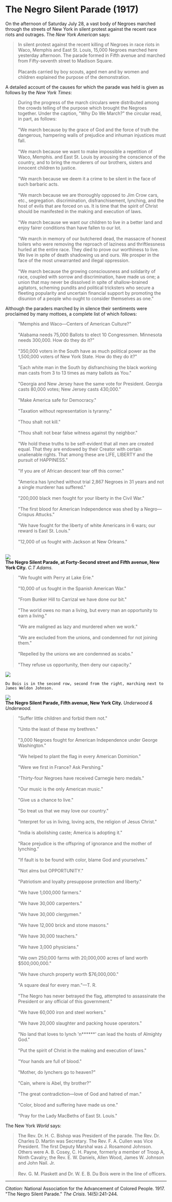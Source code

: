<!--
title:   The Negro Silent Parade
author:  National Association for the Advancement of Colored People
journal: The Crisis
year:    1917
volume:  14
issue:   5
pages:   241-244
-->
# The Negro Silent Parade (1917)

On the afternoon of Saturday July 28, a vast body of Negroes marched through the streets of New York in silent protest against the recent race riots and outrages. The *New York American* says:

> In silent protest against the recent killing of Negroes in race riots in Waco, Memphis and East St. Louis, 15,000 Negroes marched here yesterday afternoon. The parade formed in Fifth avenue and marched from Fifty-seventh street to Madison Square.   
> &nbsp;  
> Placards carried by boy scouts, aged men and by women and children explained the purpose of the demonstration.

A detailed account of the causes for which the parade was held is given as follows by the *New York Times*:     

> During the progress of the march circulars were distributed among the crowds telling of the purpose which brought the Negroes together. Under the caption, "Why Do We March?" the circular read, in part, as follows:    
> &nbsp;  
> "We march because by the grace of God and the force of truth the dangerous, hampering walls of prejudice and inhuman injustices must fall.   
> &nbsp;   
> "We march because we want to make impossible a repetition of Waco, Memphis. and East St. Louis by arousing the conscience of the country, and to bring the murderers of our brothers, sisters and innocent children to justice.      
> &nbsp;   
> "We march because we deem it a crime to be silent in the face of such barbaric acts.   
> &nbsp;  
>  "We march because we are thoroughly opposed to Jim Crow cars, etc., segregation. discrimination, disfranchisement, lynching, and the host of evils that are forced on us. It is time that the spirit of Christ should be manifested in the making and execution of laws.    
> &nbsp;  
> "We march because we want our children to live in a better land and enjoy fairer conditions than have fallen to our lot.    
> &nbsp;    
> "We march in memory of our butchered dead, the massacre of honest toilers who were removing the reproach of laziness and thriftlessness hurled at the entire race. They died to prove our worthiness to live. We live in spite of death shadowing us and ours. We prosper in the face of the most unwarranted and illegal oppression.    
> &nbsp;  
> "We march because the growing consciousness and solidarity of race, coupled with sorrow and discrimination, have made us one; a union that may never be dissolved in spite of shallow-brained agitators, scheming pundits and political tricksters who secure a fleeting popularity and uncertain financial support by promoting the disunion of a people who ought to consider themselves as one."   

Although the paraders marched by in silence their sentiments were proclaimed by many mottoes, a complete list of which follows:

> "Memphis and Waco—Centers of American Culture?"   
> &nbsp;     
> "Alabama needs 75,000 Ballots to elect 10 Congressmen. Minnesota needs 300,000. How do they do it?"     
> &nbsp;     
> "350,000 voters in the South have as much political power as the 1,500,000 voters of New York State. How do they do it?"     
> &nbsp;     
> "Each white man in the South by disfranchising the black working man casts from 3 to 13 times as many ballots as You."      
> &nbsp;     
> "Georgia and New Jersey have the same vote for President. Georgia casts 80,000 votes; New Jersey casts 430,000."      
> &nbsp;     
> "Make America safe for Democracy."      
> &nbsp;     
> "Taxation without representation is tyranny."      
> &nbsp;     
> "Thou shalt not kill."      
> &nbsp;     
> "Thou shalt not bear false witness against thy neighbor."      
> &nbsp;     
> "We hold these truths to be self-evident that all men are created equal. That they are endowed by their Creator with certain unalienable rights. That among these are LIFE, LIBERTY and the pursuit of HAPPINESS."      
> &nbsp;     
> "If you are of African descent tear off this corner."      
> &nbsp;     
> "America has lynched without trial 2,867 Negroes in 31 years and not a single murderer has suffered."       
> &nbsp;     
> "200,000 black men fought for your liberty in the Civil War."        
> &nbsp;     
> "The first blood for American Independence was shed by a Negro—Crispus Attucks."        
> &nbsp;     
> "We have fought for the liberty of white Americans in 6 wars; our reward is East St. Louis."       
> &nbsp;     
> "12,000 of us fought with Jackson at New Orleans."   
> &nbsp;

![](../../../Images/nsp_1.jpg)  
**The Negro Silent Parade, at Forty-Second street and Fifth avenue, New York City.**  *C.T Adams.*

>  "We fought with Perry at Lake Erie."        
> &nbsp;     
> "10,000 of us fought in the Spanish American War."        
> &nbsp;     
> "From Bunker Hill to Carrizal we have done our bit."        
> &nbsp;     
> "The world owes no man a living, but every man an opportunity to earn a living."        
> &nbsp;     
> "We are maligned as lazy and murdered when we work."        
> &nbsp;     
> "We are excluded from the unions, and condemned for not joining them."        
> &nbsp;     
> "Repelled by the unions we are condemned as scabs."        
> &nbsp;     
> "They refuse us opportunity, then deny our capacity."
> &nbsp;

![](../../../Images/nsp_2.jpg)   
```{margin}
Du Bois is in the second row, second from the right, marching next to James Weldon Johnson.
```
![](../../../Images/nsp_3.jpg)    
**The Negro Silent Parade, Fifth avenue, New York City.**  *Underwood & Underwood.*

> "Suffer little children and forbid them not."       
> &nbsp;     
> "Unto the least of these my brethren."       
> &nbsp;     
> "3,000 Negroes fought for American Independence under George Washington."       
> &nbsp;     
> "We helped to plant the flag in every American Dominion."       
> &nbsp;     
> "Were we first in France? Ask Pershing."        
> &nbsp;     
> "Thirty-four Negroes have received Carnegie hero medals."        
> &nbsp;     
> "Our music is the only American music."        
> &nbsp;     
> "Give us a chance to live."        
> &nbsp;     
> "So treat us that we may love our country."        
> &nbsp;     
> "Interpret for us in living, loving acts, the religion of Jesus Christ."        
> &nbsp;     
> "India is abolishing caste; America is adopting it."        
> &nbsp;     
> "Race prejudice is the offspring of ignorance and the mother of lynching."        
> &nbsp;     
> "If fault is to be found with color, blame God and yourselves."        
> &nbsp;     
> "Not alms but OPPORTUNITY."        
> &nbsp;     
> "Patriotism and loyalty presuppose protection and liberty."        
> &nbsp;     
> "We have 1,000,000 farmers."        
> &nbsp;     
> "We have 30,000 carpenters."        
> &nbsp;     
> "We have 30,000 clergymen."        
> &nbsp;     
> "We have 12,000 brick and stone masons."        
> &nbsp;     
> "We have 30,000 teachers."        
> &nbsp;     
> "We have 3,000 physicians."        
> &nbsp;     
> "We own 250,000 farms with 20,000,000 acres of land worth $500,000,000."        
> &nbsp;     
> "We have church property worth $76,000,000."   
> &nbsp;     
> "A square deal for every man."—T. R.        
> &nbsp;     
> "The Negro has never betrayed the flag, attempted to assassinate the President or any official of this government."        
> &nbsp;     
> "We have 60,000 iron and steel workers."    
> &nbsp;     
> "We have 20,000 slaughter and packing house operators."        
> &nbsp;     
> "No land that loves to lynch 'n******' can lead the hosts of Almighty God."     
> &nbsp;     
> "Put the spirit of Christ in the making and execution of laws."     
> &nbsp;     
> "Your hands are full of blood."     
> &nbsp;     
> "Mother, do lynchers go to heaven?"       
> &nbsp;     
> "Cain, where is Abel, thy brother?"       
> &nbsp;     
> "The great contradiction—love of God and hatred of man."       
> &nbsp;     
> "Color, blood and suffering have made us one."        
> &nbsp;     
> "Pray for the Lady MacBeths of East St. Louis."

The New York *World* says:

> The Rev. Dr. H. C. Bishop was President of the parade. The Rev. Dr. Charles D. Martin was Secretary. The Rev. F. A. Cullen was Vice President. The first Deputy Marshal was J. Rosamond Johnson. Others were A. B. Cosey, C. H. Payne, formerly a member of Troop A, Ninth Cavalry; the Rev. E. W. Daniels, Allen Wood, James W. Johnson and John Nail. Jr.        
> &nbsp;     
> Rev. G. M. Plaskett and Dr. W. E. B. Du Bois were in the line of officers.

______________
*Citation:* National Association for the Advancement of Colored People. 1917. "The Negro Silent Parade." *The Crisis*. 14(5):241-244.
